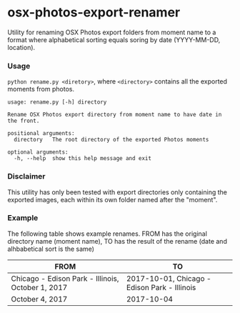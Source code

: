 # osx-photos-export-renamer
Utility for renaming OSX Photos export folders from moment name to a format where alphabetical sorting equals soring by date (YYYY-MM-DD, location). 

### Usage

```python rename.py <diretory>```, where ```<directory>``` contains all the exported moments from photos.

```
usage: rename.py [-h] directory

Rename OSX Photos export directory from moment name to have date in the front.

positional arguments:
  directory   The root directory of the exported Photos moments

optional arguments:
  -h, --help  show this help message and exit
```
### Disclaimer
This utility has only been tested with export directories only containing the exported images, each within its own folder named after the "moment".

### Example 

The following table shows example renames. FROM has the original directory name (moment name), TO has the result of the rename (date and alhbabetical sort is the same)

| FROM                                              | TO                                           |
|---------------------------------------------------|----------------------------------------------|
| Chicago - Edison Park - Illinois, October 1, 2017 | 2017-10-01, Chicago - Edison Park - Illinois |
| October 4, 2017                                   | 2017-10-04                                   |

